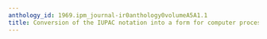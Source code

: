 ```yaml
---
anthology_id: 1969.ipm_journal-ir0anthology0volumeA5A1.1
title: Conversion of the IUPAC notation into a form for computer processing
---
```

